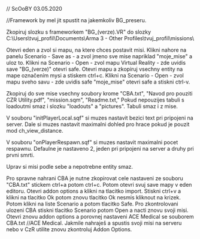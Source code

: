 // ScOoBY 03.05.2020

//Framework by mel jit spustit na jakemkoliv BG_preseru. 

Zkopiruj slozku s frameworkem "BG_(verze).VR" do slozky C:\Users\tvuj_profil\Documents\Arma 3 - Other Profiles\tvuj_profil\missions\

Otevri eden a zvol si mapu, na ktere chces postavit misi. Klikni nahore na panelu Scenario - Save as - a zvol jmeno sve mise napriklad "moje_mise" a uloz to.
Klikni na Scenario - Open - zvol mapu Virtual Reality - zde uvidis save "BG_(verze)" otevri safe.
Otevri mapu a zkopiruj vsechny entity na mape označením mysi a stiskem ctrl+c.
Klikni na Scenario - Open - zvol mapu sveho savu - zde uvidis safe "moje_mise" otevri safe a stiskni ctrl-v.

Zkopiruj do sve mise vsechny soubory krome "CBA.txt", "Navod pro pouziti CZR Utility.pdf", "mission.sqm", "Readme.txt,"
Pokud nepouzijes tabuli s loadoutmi smaz i slozku "loadouts" a "pictures". Tabuli smaz i z mise.

V souboru "initPlayerLocal.sqf" si muzes nastavit bezici text pri pripojeni na server. Dale si muzes nastavit maximalni dohled pro hrace pokud je pouzit mod ch_view_distance.

V souboru "onPlayerRespawn.sqf" si muzes nastavit maximalni pocet respawnu. Defaulne je nastaveno 2, jeden pri pripojeni na server a druhy pri prvni smrti.

Uprav si misi podle sebe a nepotrebne entity smaz.

Pro spravne nahrani CBA je nutne zkopirovat cele nastaveni ze souboru "CBA.txt" stickem ctrl+a potom ctrl+c. Potom otevri svuj save mapy v eden editoru.
Otevri addon options a klikni na tlacitko import. Stiskni ctrl+v a klikni na tlacitko Ok potom znovu tlacitko Ok nesmis kliknout na krizek. Potom klikni na liste Scenario a potom tlacitko Safe. Pro zkontrolovani ulozeni CBA stiskni tlacitko Scenario potom Open a nacti znovu svoji misi. Otevri znovu addon options a porovnej nastaveni ACE Medical se souborem CBA.txt  //ACE Medical. Jakmile nahraješ a spustis svoji misi na serveru nebo v CzR utilite znovu zkontroluj Addon Options. 